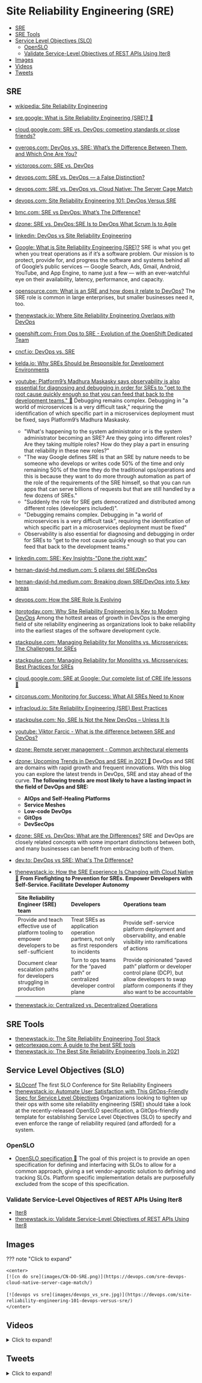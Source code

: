# Site Reliability Engineering (SRE) 
- [SRE](#sre)
- [SRE Tools](#sre-tools)
- [Service Level Objectives (SLO)](#service-level-objectives-slo)
	- [OpenSLO](#openslo)
	- [Validate Service-Level Objectives of REST APIs Using Iter8](#validate-service-level-objectives-of-rest-apis-using-iter8)
- [Images](#images)
- [Videos](#videos)
- [Tweets](#tweets)
## SRE
- [wikipedia: Site Reliability Engineering](https://en.wikipedia.org/wiki/Site_Reliability_Engineering)
- [sre.google: What is Site Reliability Engineering (SRE)? 🌟](https://sre.google/)
- [cloud.google.com: SRE vs. DevOps: competing standards or close friends?](https://cloud.google.com/blog/products/gcp/sre-vs-devops-competing-standards-or-close-friends)
- [overops.com: DevOps vs. SRE: What’s the Difference Between Them, and Which One Are You?](https://blog.overops.com/devops-vs-sre-whats-the-difference-between-them-and-which-one-are-you/)
- [victorops.com: SRE vs. DevOps](https://victorops.com/blog/sre-vs-devops)
- [devops.com: SRE vs. DevOps — a False Distinction?](https://devops.com/sre-vs-devops-false-distinction/)
- [devops.com: SRE vs. DevOps vs. Cloud Native: The Server Cage Match](https://devops.com/sre-devops-cloud-native-server-cage-match/)
- [devops.com: Site Reliability Engineering 101: DevOps Versus SRE](https://devops.com/site-reliability-engineering-101-devops-versus-sre/)
- [bmc.com: SRE vs DevOps: What’s The Difference?](https://www.bmc.com/blogs/sre-vs-devops/)
- [dzone: SRE vs. DevOps: SRE Is to DevOps What Scrum Is to Agile](https://dzone.com/articles/sre-vs-devopssre-is-to-devops-what-scrum-is-to-agi)
- [linkedin: DevOps vs Site Reliability Engineering](https://www.linkedin.com/pulse/devops-vs-site-reliability-engineering-sean-washington/)
- [Google: What is Site Reliability Engineering (SRE)?](https://landing.google.com/sre/) SRE is what you get when you treat operations as if it’s a software problem. Our mission is to protect, provide for, and progress the software and systems behind all of Google’s public services — Google Search, Ads, Gmail, Android, YouTube, and App Engine, to name just a few — with an ever-watchful eye on their availability, latency, performance, and capacity.
- [opensource.com: What is an SRE and how does it relate to DevOps?](https://opensource.com/article/18/10/sre-startup) The SRE role is common in large enterprises, but smaller businesses need it, too.
- [thenewstack.io: Where Site Reliability Engineering Overlaps with DevOps](https://thenewstack.io/where-the-site-reliability-engineer-role-overlaps-with-devops/)
- [openshift.com: From Ops to SRE - Evolution of the OpenShift Dedicated Team](https://www.openshift.com/blog/from-ops-to-sre-evolution-of-the-openshift-dedicated-team)
- [cncf.io: DevOps vs. SRE](https://www.cncf.io/blog/2020/07/17/site-reliability-engineering-sre-101-with-devops-vs-sre/)
- [kelda.io: Why SREs Should be Responsible for Development Environments](https://kelda.io/blog/sres-should-manage-development-environments/)
- [youtube: Platform9’s Madhura Maskasky says observability is also essential for diagnosing and debugging in order for SREs to "get to the root cause quickly enough so that you can feed that back to the development teams." 🌟](https://www.youtube.com/watch?v=tgRPlAQpHYk&ab_channel=TheNewStack) Debugging remains complex. Debugging in "a world of microservices is a very difficult task," requiring the identification of which specific part in a microservices deployment must be fixed, says Platform9’s Madhura Maskasky.
    - "What's happening to the system administrator or is the system administrator becoming an SRE? Are they going into different roles? Are they taking multiple roles? How do they play a part in ensuring that reliability in these new roles?"
    - "The way Google defines SRE is that an SRE by nature needs to be someone who develops or writes code 50% of the time and only remaining 50% of the time they do the traditional ops/operations and this is because they want to do more through automation as part of the role of the requirements of the SRE himself, so that you can run apps that can serve billions of requests but that are still handled by a few dozens of SREs."
    - "Suddenly the role for SRE gets democratized and distributed among different roles (developers included)".
    - "Debugging remains complex. Debugging in "a world of microservices is a very difficult task", requiring the identification of which specific part in a microservices deployment must be fixed"
    - Observability is also essential for diagnosing and debugging in order for SREs to "get to the root cause quickly enough so that you can feed that back to the development teams."
- [linkedin.com: SRE: Key Insights-"Done the right way”](https://www.linkedin.com/pulse/sre-key-insights-done-right-way-shankar-muniyappa/)
- [hernan-david-hd.medium.com: 5 pilares del SRE/DevOps](https://hernan-david-hd.medium.com/5-pilares-del-sre-devops-f16e45f8d3fd)
- [hernan-david-hd.medium.com: Breaking down SRE/DevOps into 5 key areas](https://hernan-david-hd.medium.com/breaking-down-sre-devops-into-5-key-areas-5aacf40e8392)
- [devops.com: How the SRE Role Is Evolving](https://devops.com/how-the-sre-role-is-evolving/)
- [itprotoday.com: Why Site Reliability Engineering Is Key to Modern DevOps](https://www.itprotoday.com/testing-and-quality-assurance/why-site-reliability-engineering-key-modern-devops) Among the hottest areas of growth in DevOps is the emerging field of site reliability engineering as organizations look to bake reliability into the earliest stages of the software development cycle.
- [stackpulse.com: Managing Reliability for Monoliths vs. Microservices: The Challenges for SREs](https://stackpulse.com/blog/monoliths-vs-microservices-challenges/)
- [stackpulse.com: Managing Reliability for Monoliths vs. Microservices: Best Practices for SREs](https://stackpulse.com/blog/monoliths-vs-microservices-best-practices/)
- [cloud.google.com: SRE at Google: Our complete list of CRE life lessons 🌟](https://cloud.google.com/blog/products/devops-sre/sre-at-google-our-complete-list-of-cre-life-lessons)
- [circonus.com: Monitoring for Success: What All SREs Need to Know](https://www.circonus.com/2021/04/monitoring-for-success-what-all-sres-need-to-know/)
- [infracloud.io: Site Reliability Engineering (SRE) Best Practices](https://www.infracloud.io/blogs/sre-best-practices/)
- [stackpulse.com: No, SRE Is Not the New DevOps – Unless It Is](https://stackpulse.com/blog/no-sre-is-not-the-new-devops-unless-it-is/)
- [youtube: Viktor Farcic - What is the difference between SRE and DevOps?](https://www.youtube.com/watch?v=jgW4r9FxItI&ab_channel=DevOpsToolkitbyViktorFarcic)
- [dzone: Remote server management - Common architectural elements](https://dzone.com/articles/remote-server-management-common-architectural-elem)
- [dzone: Upcoming Trends in DevOps and SRE in 2021 🌟](https://dzone.com/articles/upcoming-trends-in-devops-and-sre) DevOps and SRE are domains with rapid growth and frequent innovations. With this blog you can explore the latest trends in DevOps, SRE and stay ahead of the curve. **The following trends are most likely to have a lasting impact in the field of DevOps and SRE:**
	- **AIOps and Self-Healing Platforms**
	- **Service Meshes**
	- **Low-code DevOps**
	- **GitOps**
	- **DevSecOps**
- [dzone: SRE vs. DevOps: What are the Differences?](https://dzone.com/articles/sre-vs-devops-what-are-the-differences) SRE and DevOps are closely related concepts with some important distinctions between both, and many businesses can benefit from embracing both of them.
- [dev.to: DevOps vs SRE: What's The Difference?](https://dev.to/thenjdevopsguy/devops-vs-sre-what-s-the-difference-560d)
- [thenewstack.io: How the SRE Experience Is Changing with Cloud Native 🌟](https://thenewstack.io/how-the-sre-experience-is-changing-with-cloud-native/) **From Firefighting to Prevention for SREs. Empower Developers with Self-Service. Facilitate Developer Autonomy**

    | **Site Reliability Engineer (SRE) team**| **Developers**	| **Operations team** |
    |:---|:---|:---|
    | Provide and teach effective use of platform tooling to empower developers to be self-sufficient | Treat SREs as application operation partners, not only as first responders to incidents | Provide self-service platform deployment and observability, and enable visibility into ramifications of actions |
    |Document clear escalation paths for developers struggling in production | Turn to ops teams for the “paved path” or centralized developer control plane | Provide opinionated “paved path” platform or developer control plane (DCP), but allow developers to swap platform components if they also want to be accountable |

- [thenewstack.io: Centralized vs. Decentralized Operations](https://thenewstack.io/sharing-the-operations-burden-centralized-vs-decentralized/)

## SRE Tools
- [thenewstack.io: The Site Reliability Engineering Tool Stack](https://thenewstack.io/the-site-reliability-engineering-tool-stack/)
- [getcortexapp.com: A guide to the best SRE tools](https://www.getcortexapp.com/post/a-guide-to-the-best-sre-tools)
- [thenewstack.io: The Best Site Reliability Engineering Tools in 2021](https://thenewstack.io/the-best-site-reliability-engineering-tools-in-2021/)

## Service Level Objectives (SLO)
- [SLOconf](https://www.sloconf.com/) The first SLO Conference for Site Reliability Engineers
- [thenewstack.io: Automate User Satisfaction with This GitOps-Friendly Spec for Service Level Objectives](https://thenewstack.io/automate-user-satisfaction-with-this-gitops-friendly-spec-for-service-level-objectives/) Organizations looking to tighten up their ops with some site reliability engineering (SRE) should take a look at the recently-released OpenSLO specification, a GitOps-friendly template for establishing Service Level Objectives (SLO) to specify and even enforce the range of reliability required (and afforded) for a system.

### OpenSLO
- [OpenSLO specification 🌟](https://github.com/OpenSLO/OpenSLO) The goal of this project is to provide an open specification for defining and interfacing with SLOs to allow for a common approach, giving a set vendor-agnostic solution to defining and tracking SLOs. Platform specific implementation details are purposefully excluded from the scope of this specification.

### Validate Service-Level Objectives of REST APIs Using Iter8
- [Iter8](https://iter8.tools)
- [thenewstack.io: Validate Service-Level Objectives of REST APIs Using Iter8](https://thenewstack.io/validate-service-level-objectives-of-rest-apis-using-iter8/)

## Images
??? note "Click to expand"

	<center>
    [![cn do sre](images/CN-DO-SRE.png)](https://devops.com/sre-devops-cloud-native-server-cage-match/)

    [![devops vs sre](images/devops_vs_sre.jpg)](https://devops.com/site-reliability-engineering-101-devops-versus-sre/)
	</center>

## Videos
<details>
  <summary>Click to expand!</summary>

<center>
<iframe src="https://www.youtube.com/embed/tgRPlAQpHYk" frameborder="0" allow="accelerometer; clipboard-write; encrypted-media; gyroscope; picture-in-picture" allowfullscreen></iframe>

<iframe src="https://www.youtube.com/embed/jgW4r9FxItI" title="YouTube video player" frameborder="0" allow="accelerometer; clipboard-write; encrypted-media; gyroscope; picture-in-picture" allowfullscreen></iframe>
</center>
</details>

## Tweets
<details>
  <summary>Click to expand!</summary>

<center>
<blockquote class="twitter-tweet"><p lang="en" dir="ltr">Is it hard to find SREs? Dell: Developers do a good job as SREs because they know what exactly is happening. At the same time, we are also thinking about how we can have a developer rotation model too; essentially a rotation policy which is a learning process for us.</p>&mdash; The New Stack (@thenewstack) <a href="https://twitter.com/thenewstack/status/1390691219831934981?ref_src=twsrc%5Etfw">May 7, 2021</a></blockquote> <script async src="https://platform.twitter.com/widgets.js" charset="utf-8"></script>
</center>
</details>  